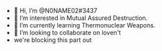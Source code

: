 - 👋 Hi, I’m @N0NAME02#3437
- 👀 I’m interested in Mutual Assured Destruction.
- 🌱 I’m currently learning Thermonuclear Weapons.
- 💞️ I’m looking to collaborate on loven't
- we're blocking this part out

<!---
N0NAME02/N0NAME02 is a ✨ special ✨ repository because its `README.md` (this file) appears on your GitHub profile.
You can click the Preview link to take a look at your changes.
--->

